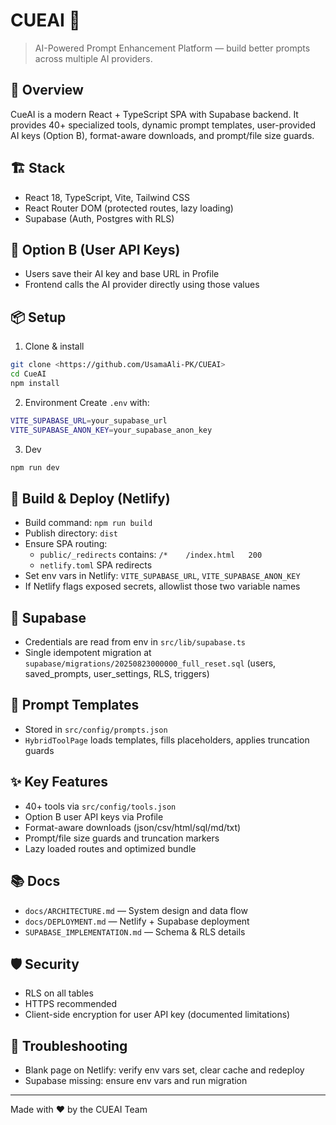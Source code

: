 # CUEAI 🚀

> AI-Powered Prompt Enhancement Platform — build better prompts across multiple AI providers.

## 🌟 Overview

CueAI is a modern React + TypeScript SPA with Supabase backend. It provides 40+ specialized tools, dynamic prompt templates, user-provided AI keys (Option B), format-aware downloads, and prompt/file size guards.

## 🏗️ Stack
- React 18, TypeScript, Vite, Tailwind CSS
- React Router DOM (protected routes, lazy loading)
- Supabase (Auth, Postgres with RLS)

## 🔐 Option B (User API Keys)
- Users save their AI key and base URL in Profile
- Frontend calls the AI provider directly using those values

## 📦 Setup
1) Clone & install
```bash
git clone <https://github.com/UsamaAli-PK/CUEAI>
cd CueAI
npm install
```

2) Environment
Create `.env` with:
```bash
VITE_SUPABASE_URL=your_supabase_url
VITE_SUPABASE_ANON_KEY=your_supabase_anon_key
```

3) Dev
```bash
npm run dev
```

## 🔧 Build & Deploy (Netlify)
- Build command: `npm run build`
- Publish directory: `dist`
- Ensure SPA routing:
  - `public/_redirects` contains: `/*    /index.html   200`
  - `netlify.toml` SPA redirects
- Set env vars in Netlify: `VITE_SUPABASE_URL`, `VITE_SUPABASE_ANON_KEY`
- If Netlify flags exposed secrets, allowlist those two variable names

## 🔌 Supabase
- Credentials are read from env in `src/lib/supabase.ts`
- Single idempotent migration at `supabase/migrations/20250823000000_full_reset.sql` (users, saved_prompts, user_settings, RLS, triggers)

## 🧠 Prompt Templates
- Stored in `src/config/prompts.json`
- `HybridToolPage` loads templates, fills placeholders, applies truncation guards

## ✨ Key Features
- 40+ tools via `src/config/tools.json`
- Option B user API keys via Profile
- Format-aware downloads (json/csv/html/sql/md/txt)
- Prompt/file size guards and truncation markers
- Lazy loaded routes and optimized bundle

## 📚 Docs
- `docs/ARCHITECTURE.md` — System design and data flow
- `docs/DEPLOYMENT.md` — Netlify + Supabase deployment
- `SUPABASE_IMPLEMENTATION.md` — Schema & RLS details

## 🛡️ Security
- RLS on all tables
- HTTPS recommended
- Client-side encryption for user API key (documented limitations)

## 🐛 Troubleshooting
- Blank page on Netlify: verify env vars set, clear cache and redeploy
- Supabase missing: ensure env vars and run migration

---
Made with ❤️ by the CUEAI Team
